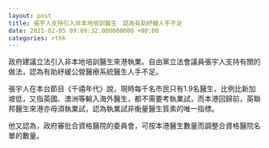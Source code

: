 ```yaml
---
layout: post
title: 張宇人支持引入非本地培訓醫生　認為有助紓緩人手不足
date: 2021-02-05 09:09:32.000000000 +08:00
categories: rthk
---
```


政府建議立法引入非本地培訓醫生來港執業。自由黨立法會議員張宇人支持有關的做法，認為有助紓緩公營醫療系統醫生人手不足。

張宇人在本台節目《千禧年代》說，現時每千名市民只有1.9名醫生，比例比新加坡低，又指英國、澳洲等輸入海外醫生，都不需要考執業試，而本港回歸前，英聯邦醫生來港亦毋須執業試，認為執業試非衡量醫生質素的唯一指標。

他又認為，政府審批合資格醫院的委員會，可按本港醫生數量而調整合資格醫院名單的數量。
